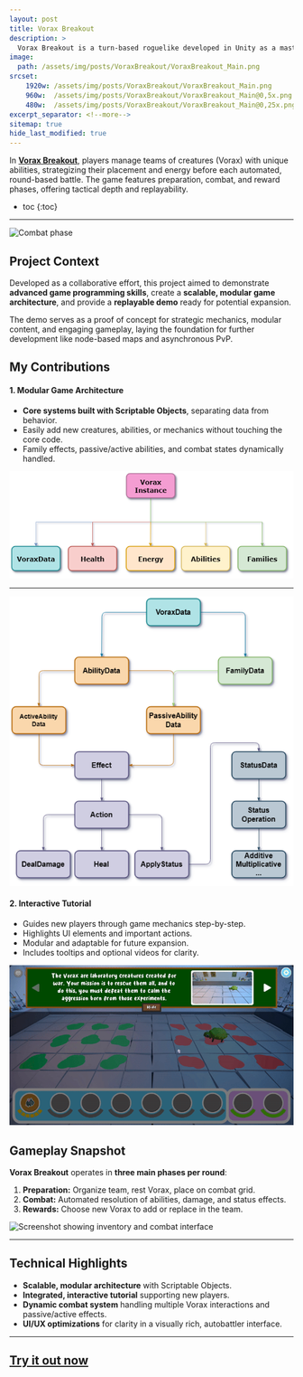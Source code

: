 ```yaml
---
layout: post
title: Vorax Breakout
description: >
  Vorax Breakout is a turn-based roguelike developed in Unity as a master's final project.
image: 
  path: /assets/img/posts/VoraxBreakout/VoraxBreakout_Main.png
srcset:
    1920w: /assets/img/posts/VoraxBreakout/VoraxBreakout_Main.png
    960w:  /assets/img/posts/VoraxBreakout/VoraxBreakout_Main@0,5x.png
    480w:  /assets/img/posts/VoraxBreakout/VoraxBreakout_Main@0,25x.png
excerpt_separator: <!--more-->
sitemap: true
hide_last_modified: true
---
```


In [**Vorax Breakout**](https://eva-qube.itch.io/vorax-breakout), players manage teams of creatures (Vorax) with unique abilities, strategizing their placement and energy before each automated, round-based battle. The game features preparation, combat, and reward phases, offering tactical depth and replayability.

<!--more-->

* toc
{:toc}

---

![Combat phase](/assets/img/posts/VoraxBreakout/VoraxBreakout_Battle.gif)

## Project Context

Developed as a collaborative effort, this project aimed to demonstrate **advanced game programming skills**, create a **scalable, modular game architecture**, and provide a **replayable demo** ready for potential expansion.  

The demo serves as a proof of concept for strategic mechanics, modular content, and engaging gameplay, laying the foundation for further development like node-based maps and asynchronous PvP.

## My Contributions

#### 1. Modular Game Architecture

- **Core systems built with Scriptable Objects**, separating data from behavior.  
- Easily add new creatures, abilities, or mechanics without touching the core code.  
- Family effects, passive/active abilities, and combat states dynamically handled.

![Diagram of architecture](/assets/img/posts/VoraxBreakout/VoraxBreakout_Main_Architecture00.png)

---

![Diagram of scriptable objects](/assets/img/posts/VoraxBreakout/VoraxBreakout_Main_Architecture01.png)

#### 2. Interactive Tutorial
- Guides new players through game mechanics step-by-step.  
- Highlights UI elements and important actions.  
- Modular and adaptable for future expansion.  
- Includes tooltips and optional videos for clarity.

![GIF showing tutorial in action](/assets/img/posts/VoraxBreakout/VoraxBreakout_Tutorial.gif)

## Gameplay Snapshot

**Vorax Breakout** operates in **three main phases per round**:

1. **Preparation:** Organize team, rest Vorax, place on combat grid.  
2. **Combat:** Automated resolution of abilities, damage, and status effects.  
3. **Rewards:** Choose new Vorax to add or replace in the team.

![Screenshot showing inventory and combat interface](/assets/img/posts/VoraxBreakout/VoraxBreakout_Preparation.gif)

---

## Technical Highlights

- **Scalable, modular architecture** with Scriptable Objects.  
- **Integrated, interactive tutorial** supporting new players.  
- **Dynamic combat system** handling multiple Vorax interactions and passive/active effects.  
- **UI/UX optimizations** for clarity in a visually rich, autobattler interface.

---

## [Try it out now](https://eva-qube.itch.io/vorax-breakout)